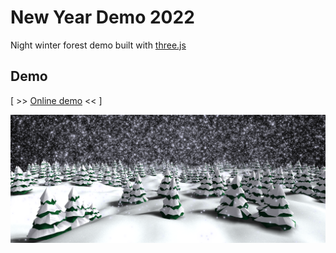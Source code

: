 # New Year Demo 2022

Night winter forest demo built with [three.js](https://github.com/mrdoob/three.js/)

## Demo

[ >> [Online demo](https://avin.github.io/new-year-demo-2022) << ]

![Preview](additional/preview.png)
